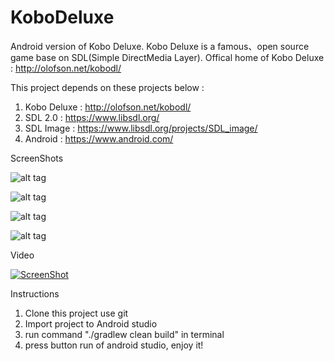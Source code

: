# KoboDeluxe
Android version of Kobo Deluxe. Kobo Deluxe is a famous、open source game base on SDL(Simple DirectMedia Layer).
Offical home of Kobo Deluxe : http://olofson.net/kobodl/

This project depends on these projects below : 

1. Kobo Deluxe  : http://olofson.net/kobodl/
2. SDL 2.0      : https://www.libsdl.org/
3. SDL Image    : https://www.libsdl.org/projects/SDL_image/
4. Android      : https://www.android.com/

ScreenShots

![alt tag](https://github.com/ransj/KoboDeluxe/blob/master/screenshot/device-2016-04-30-164344.png)

![alt tag](https://github.com/ransj/KoboDeluxe/blob/master/screenshot/device-2016-04-30-164425.png)

![alt tag](https://github.com/ransj/KoboDeluxe/blob/master/screenshot/device-2016-04-30-164457.png)

![alt tag](https://github.com/ransj/KoboDeluxe/blob/master/screenshot/device-2016-04-30-164535.png)

Video 

[![ScreenShot](https://github.com/ransj/KoboDeluxe/blob/master/screenshot/device-2016-04-30-164344.png)](https://www.youtube.com/watch?v=ufaK_Hd6BpI)

Instructions

1. Clone this project use git
2. Import project to Android studio
3. run command "./gradlew clean build" in terminal
4. press button run of android studio, enjoy it! 

